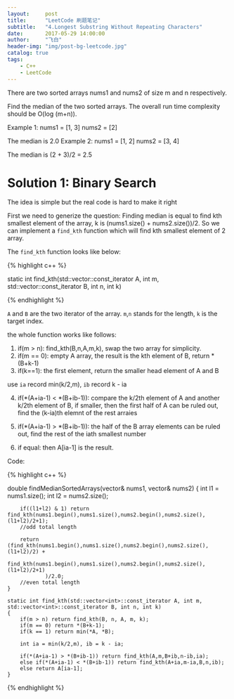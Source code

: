 ```yaml
---
layout:     post
title:      "LeetCode 刷题笔记"
subtitle:   "4.Longest Substring Without Repeating Characters"
date:       2017-05-29 14:00:00
author:     "飞白"
header-img: "img/post-bg-leetcode.jpg"
catalog: true
tags:
    - C++
    - LeetCode
---
```


There are two sorted arrays nums1 and nums2 of size m and n respectively.

Find the median of the two sorted arrays. The overall run time complexity should be O(log (m+n)).

Example 1:
nums1 = [1, 3]
nums2 = [2]

The median is 2.0
Example 2:
nums1 = [1, 2]
nums2 = [3, 4]

The median is (2 + 3)/2 = 2.5

# Solution 1: Binary Search

The idea is simple but the real code is hard to make it right

First we need to generize the question: Finding median is equal to find kth smallest element of the array, k is (nums1.size() + nums2.size())/2. So we can implement a `find_kth` function which will find kth smallest element of 2 array.

The `find_kth` function looks like below:

{% highlight c++ %}

static int find_kth(std::vector<int>::const_iterator A, int m, std::vector<int>::const_iterator B, int n, int k)

{% endhighlight %}

`A` and `B` are the two iterator of the array. `m`,`n` stands for the length, `k` is the target index.

the whole function works like follows:

1. if(m > n): find_kth(B,n,A,m,k), swap the two array for simplicity.
2. if(m == 0): empty A array, the result is the kth element of B, return *(B+k-1)
3. if(k==1): the first element, return the smaller head element of A and B

use `ia` record min(k/2,m), `ib` record k - ia

4. if(*(A+ia-1) < *(B+ib-1)): compare the k/2th element of A and another k/2th element of B, if smaller, then the first half of A can be ruled out, find the (k-ia)th elemnt of the rest arraies

5. if(*(A+ia-1) > *(B+ib-1)): the half of the B array elements can be ruled out, find the rest of the iath smallest number

6. if equal: then A[ia-1] is the result.

Code:

{% highlight c++ %}

double findMedianSortedArrays(vector<int>& nums1, vector<int>& nums2) {
        int l1 = nums1.size();
        int l2 = nums2.size();
        
        if((l1+l2) & 1) return find_kth(nums1.begin(),nums1.size(),nums2.begin(),nums2.size(),(l1+l2)/2+1);
        //odd total length
        
        return (find_kth(nums1.begin(),nums1.size(),nums2.begin(),nums2.size(),(l1+l2)/2) + 
                find_kth(nums1.begin(),nums1.size(),nums2.begin(),nums2.size(),(l1+l2)/2+1)
                )/2.0;
        //even total length
    }
    
    static int find_kth(std::vector<int>::const_iterator A, int m, std::vector<int>::const_iterator B, int n, int k)
    {
        if(m > n) return find_kth(B, n, A, m, k);
        if(m == 0) return *(B+k-1);
        if(k == 1) return min(*A, *B);
        
        int ia = min(k/2,m), ib = k - ia;
        
        if(*(A+ia-1) > *(B+ib-1)) return find_kth(A,m,B+ib,n-ib,ia);
        else if(*(A+ia-1) < *(B+ib-1)) return find_kth(A+ia,m-ia,B,n,ib);
        else return A[ia-1];
    }

{% endhighlight %}